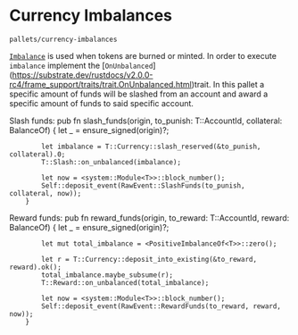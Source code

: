 
# Currency Imbalances

`pallets/currency-imbalances`


[`Imbalance`](https://substrate.dev/rustdocs/v2.0.0-rc4/frame_support/traits/trait.Imbalance.html) is used when tokens are burned or minted. In order to execute `imbalance` implement the [`OnUnbalanced`] (https://substrate.dev/rustdocs/v2.0.0-rc4/frame_support/traits/trait.OnUnbalanced.html)trait.
In this pallet a specific amount of funds will be slashed from an account and 
award a specific amount of funds to said specific account.

Slash funds:
pub fn slash_funds(origin, to_punish: T::AccountId, collateral: BalanceOf<T>) {
            let _ = ensure_signed(origin)?;

            let imbalance = T::Currency::slash_reserved(&to_punish, collateral).0;
            T::Slash::on_unbalanced(imbalance);

            let now = <system::Module<T>>::block_number();
            Self::deposit_event(RawEvent::SlashFunds(to_punish, collateral, now));
        }


Reward funds:
   pub fn reward_funds(origin, to_reward: T::AccountId, reward: BalanceOf<T>) {
            let _ = ensure_signed(origin)?;

            let mut total_imbalance = <PositiveImbalanceOf<T>>::zero();

            let r = T::Currency::deposit_into_existing(&to_reward, reward).ok();
            total_imbalance.maybe_subsume(r);
            T::Reward::on_unbalanced(total_imbalance);

            let now = <system::Module<T>>::block_number();
            Self::deposit_event(RawEvent::RewardFunds(to_reward, reward, now));
        }

